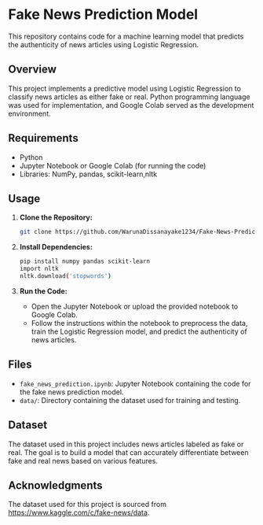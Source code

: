 
# Fake News Prediction Model

This repository contains code for a machine learning model that predicts the authenticity of news articles using Logistic Regression.

## Overview

This project implements a predictive model using Logistic Regression to classify news articles as either fake or real. Python programming language was used for implementation, and Google Colab served as the development environment.

## Requirements

- Python
- Jupyter Notebook or Google Colab (for running the code)
- Libraries: NumPy, pandas, scikit-learn,nltk

## Usage

1. **Clone the Repository:**
   ```bash
   git clone https://github.com/WarunaDissanayake1234/Fake-News-Prediction-Model.git
   ```

2. **Install Dependencies:**
   ```bash
   pip install numpy pandas scikit-learn
   import nltk
   nltk.download('stopwords')
   ```

3. **Run the Code:**
   - Open the Jupyter Notebook or upload the provided notebook to Google Colab.
   - Follow the instructions within the notebook to preprocess the data, train the Logistic Regression model, and predict the authenticity of news articles.

## Files

- `fake_news_prediction.ipynb`: Jupyter Notebook containing the code for the fake news prediction model.
- `data/`: Directory containing the dataset used for training and testing.

## Dataset

The dataset used in this project includes news articles labeled as fake or real. The goal is to build a model that can accurately differentiate between fake and real news based on various features.

## Acknowledgments

The dataset used for this project is sourced from https://www.kaggle.com/c/fake-news/data.

